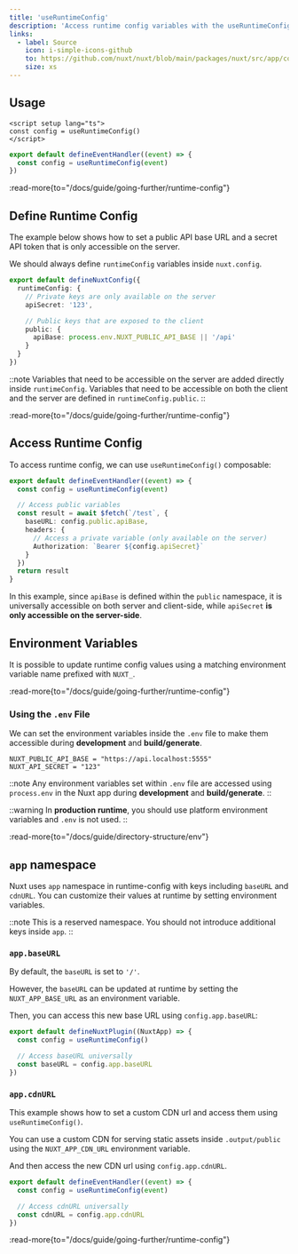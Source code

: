```yaml
---
title: 'useRuntimeConfig'
description: 'Access runtime config variables with the useRuntimeConfig composable.'
links:
  - label: Source
    icon: i-simple-icons-github
    to: https://github.com/nuxt/nuxt/blob/main/packages/nuxt/src/app/composables/asyncData.ts
    size: xs
---
```


## Usage

```vue [app.vue]
<script setup lang="ts">
const config = useRuntimeConfig()
</script>
```

```ts [server/api/foo.ts]
export default defineEventHandler((event) => {
  const config = useRuntimeConfig(event)
})
```

:read-more{to="/docs/guide/going-further/runtime-config"}

## Define Runtime Config

The example below shows how to set a public API base URL and a secret API token that is only accessible on the server.

We should always define `runtimeConfig` variables inside `nuxt.config`.

```ts [nuxt.config.ts]
export default defineNuxtConfig({
  runtimeConfig: {
    // Private keys are only available on the server
    apiSecret: '123',

    // Public keys that are exposed to the client
    public: {
      apiBase: process.env.NUXT_PUBLIC_API_BASE || '/api'
    }
  }
})
```

::note
Variables that need to be accessible on the server are added directly inside `runtimeConfig`. Variables that need to be accessible on both the client and the server are defined in `runtimeConfig.public`.
::

:read-more{to="/docs/guide/going-further/runtime-config"}

## Access Runtime Config

To access runtime config, we can use `useRuntimeConfig()` composable:

```ts [server/api/test.ts]
export default defineEventHandler((event) => {
  const config = useRuntimeConfig(event)

  // Access public variables
  const result = await $fetch(`/test`, {
    baseURL: config.public.apiBase,
    headers: {
      // Access a private variable (only available on the server)
      Authorization: `Bearer ${config.apiSecret}`
    }
  })
  return result
}
```

In this example, since `apiBase` is defined within the `public` namespace, it is universally accessible on both server and client-side, while `apiSecret` **is only accessible on the server-side**.

## Environment Variables

It is possible to update runtime config values using a matching environment variable name prefixed with `NUXT_`.

:read-more{to="/docs/guide/going-further/runtime-config"}

### Using the `.env` File

We can set the environment variables inside the `.env` file to make them accessible during **development** and **build/generate**.

``` [.env]
NUXT_PUBLIC_API_BASE = "https://api.localhost:5555"
NUXT_API_SECRET = "123"
```

::note
Any environment variables set within `.env` file are accessed using `process.env` in the Nuxt app during **development** and **build/generate**.
::

::warning
In **production runtime**, you should use platform environment variables and `.env` is not used.
::

:read-more{to="/docs/guide/directory-structure/env"}

## `app` namespace

Nuxt uses `app` namespace in runtime-config with keys including `baseURL` and `cdnURL`. You can customize their values at runtime by setting environment variables.

::note
This is a reserved namespace. You should not introduce additional keys inside `app`.
::

### `app.baseURL`

By default, the `baseURL` is set to `'/'`.

However, the `baseURL` can be updated at runtime by setting the `NUXT_APP_BASE_URL` as an environment variable.

Then, you can access this new base URL using `config.app.baseURL`:

```ts [/plugins/my-plugin.ts]
export default defineNuxtPlugin((NuxtApp) => {
  const config = useRuntimeConfig()

  // Access baseURL universally
  const baseURL = config.app.baseURL
})
```

### `app.cdnURL`

This example shows how to set a custom CDN url and access them using `useRuntimeConfig()`.

You can use a custom CDN for serving static assets inside `.output/public` using the `NUXT_APP_CDN_URL` environment variable.

And then access the new CDN url using `config.app.cdnURL`.

```ts [server/api/foo.ts]
export default defineEventHandler((event) => {
  const config = useRuntimeConfig(event)

  // Access cdnURL universally
  const cdnURL = config.app.cdnURL
})
```

:read-more{to="/docs/guide/going-further/runtime-config"}
